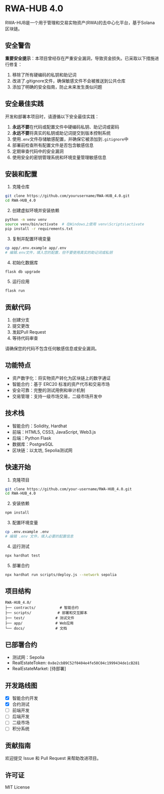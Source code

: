 # RWA-HUB 4.0

RWA-HUB是一个用于管理和交易实物资产(RWA)的去中心化平台，基于Solana区块链。

## 安全警告

**重要安全提示**：本项目曾经存在严重安全漏洞，导致资金损失。已采取以下措施进行修复：

1. 移除了所有硬编码的私钥和助记词
2. 改进了.gitignore文件，确保敏感文件不会被推送到公共仓库
3. 添加了明确的安全指南，防止未来发生类似问题

## 安全最佳实践

开发和部署本项目时，请遵循以下安全最佳实践：

1. **永远不要**在代码或配置文件中硬编码私钥、助记词或密码
2. **永远不要**将真实的私钥或助记词提交到版本控制系统
3. 使用`.env`文件存储敏感配置，并确保它被添加到`.gitignore`中
4. 部署前检查所有配置文件是否包含敏感信息
5. 定期审查代码中的安全漏洞
6. 使用安全的密钥管理系统和环境变量管理敏感信息

## 安装和配置

1. 克隆仓库
```bash
git clone https://github.com/yourusername/RWA-HUB_4.0.git
cd RWA-HUB_4.0
```

2. 创建虚拟环境并安装依赖
```bash
python -m venv venv
source venv/bin/activate  # 在Windows上使用 venv\Scripts\activate
pip install -r requirements.txt
```

3. 复制并配置环境变量
```bash
cp app/.env.example app/.env
# 编辑.env文件，填入您的配置，但不要使用真实的助记词或私钥
```

4. 初始化数据库
```bash
flask db upgrade
```

5. 运行应用
```bash
flask run
```

## 贡献代码

1. 创建分支
2. 提交更改
3. 发起Pull Request
4. 等待代码审查

请确保您的代码不包含任何敏感信息或安全漏洞。

## 功能特点

- 资产数字化：将实物资产转化为区块链上的数字通证
- 智能合约：基于 ERC20 标准的资产代币和交易市场
- 安全可靠：完整的测试用例和审计机制
- 交易管理：支持一级市场交易，二级市场开发中

## 技术栈

- 智能合约：Solidity, Hardhat
- 前端：HTML5, CSS3, JavaScript, Web3.js
- 后端：Python Flask
- 数据库：PostgreSQL
- 区块链：以太坊, Sepolia测试网

## 快速开始

1. 克隆项目
```bash
git clone https://github.com/your-username/RWA-HUB_4.0.git
cd RWA-HUB_4.0
```

2. 安装依赖
```bash
npm install
```

3. 配置环境变量
```bash
cp .env.example .env
# 编辑 .env 文件，填入必要的配置信息
```

4. 运行测试
```bash
npx hardhat test
```

5. 部署合约
```bash
npx hardhat run scripts/deploy.js --network sepolia
```

## 项目结构

```
RWA-HUB_4.0/
├── contracts/           # 智能合约
├── scripts/            # 部署和交互脚本
├── test/              # 测试文件
├── app/               # Web应用
└── docs/              # 文档
```

## 已部署合约

- 测试网：Sepolia
- RealEstateToken: `0x8e2cbB9C52f0404e4fe50C04c1999434de1cB281`
- RealEstateMarket: [待部署]

## 开发路线图

- [x] 智能合约开发
- [x] 合约测试
- [ ] 前端开发
- [ ] 后端开发
- [ ] 二级市场
- [ ] 积分系统

## 贡献指南

欢迎提交 Issue 和 Pull Request 来帮助改进项目。

## 许可证

MIT License
